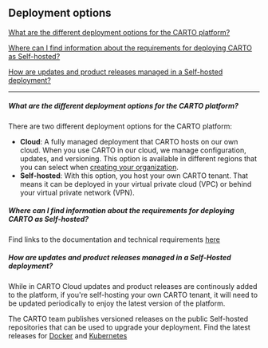 ## Deployment options

[What are the different deployment options for the CARTO platform?](#what-are-the-different-deployment-options-for-the-CARTO-platform)

[Where can I find information about the requirements for deploying CARTO as Self-hosted?](#where-can-i-find-information-about-the-requirements-for-deploying-CARTO-as-self-hosted)

[How are updates and product releases managed in a Self-hosted deployment?](#how-are-updates-and-product-releases-managed-in-a-self-hosted-deployment)

---
<!-- Using level 5 headers to avoid the title being listed in the tree -->

##### What are the different deployment options for the CARTO platform?
There are two different deployment options for the CARTO platform: 
* **Cloud**: A fully managed deployment that CARTO hosts on our own cloud. When you use CARTO in our cloud, we manage configuration, updates, and versioning. This option is available in different regions that you can select when [creating your organization](https://docs.carto.com/carto-user-manual/overview/getting-started/#create-a-new-organization).
* **Self-hosted**: With this option, you host your own CARTO tenant. That means it can be deployed in your virtual private cloud (VPC) or behind your virtual private network (VPN). 

##### Where can I find information about the requirements for deploying CARTO as Self-hosted?
Find links to the documentation and technical requirements [here](https://docs.carto.com/deployment-options/self-hosted/installation/)

##### How are updates and product releases managed in a Self-Hosted deployment? 
While in CARTO Cloud updates and product releases are continously added to the platform, if you're self-hosting your own CARTO tenant, it will need to be updated periodically to enjoy the latest version of the platform. 

The CARTO team publishes versioned releases on the public Self-hosted repositories that can be used to upgrade your deployment. Find the latest releases for [Docker](https://github.com/CartoDB/carto-selfhosted/releases/latest) and [Kubernetes](https://github.com/CartoDB/carto-selfhosted-helm/releases/latest)

